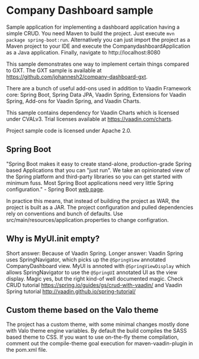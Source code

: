 # Company Dashboard sample
Sample application for implementing a dashboard application having a simple CRUD. You need Maven to build the project.
Just execute `mvn package spring-boot:run`. Alternatively you can just import the project as a Maven project to your IDE and execute the CompanydashboardApplication as a Java application. Finally, navigate to http://localhost:8080

This sample demonstrates one way to implement certain things compared to GXT. The GXT sample is available at https://github.com/johannesh2/company-dashboard-gxt.

There are a bunch of useful add-ons used in addition to Vaadin Framework core: Spring Boot, Spring Data JPA, Vaadin Spring, Extensions for Vaadin Spring, Add-ons for Vaadin Spring, and Vaadin Charts.

This sample contains dependency for Vaadin Charts which is licensed under CVALv3.
Trial licenses available at https://vaadin.com/charts.

Project sample code is licensed under Apache 2.0.

## Spring Boot
"Spring Boot makes it easy to create stand-alone, production-grade Spring based Applications that you can "just run". We take an opinionated view of the Spring platform and third-party libraries so you can get started with minimum fuss. Most Spring Boot applications need very little Spring configuration." - Spring Boot [web page](https://projects.spring.io/spring-boot/).

In practice this means, that instead of building the project as WAR, the project is built as a JAR. The project configuration and pulled dependencies rely on conventions and bunch of defaults. Use src/main/resources/application.properties to change configration.

## Why is MyUI.init empty?
Short answer: Because of Vaadin Spring.
Longer answer: Vaadin Spring uses SpringNavigator, which picks up the `@SpringView` annotated CompanyDashboard view. MyUI is annoted with `@SpringViewDisplay` which allows SpringNavigator to use the `@SpringUI` annotated UI as the view display. Magic yes, but the right kind-of well documented magic. Check CRUD tutorial https://spring.io/guides/gs/crud-with-vaadin/ and Vaadin Spring tutorial http://vaadin.github.io/spring-tutorial/

## Custom theme based on the Valo theme
The project has a custom theme, with some minimal changes mostly done with Valo theme engine variables. By default the build compiles the SASS based theme to CSS. If you want to use on-the-fly theme compilation, comment out the compile-theme goal execution for maven-vaadin-plugin in the pom.xml file.
